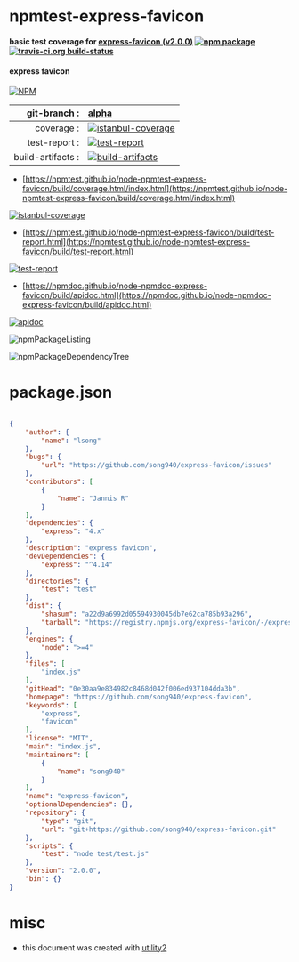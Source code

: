 # npmtest-express-favicon

#### basic test coverage for  [express-favicon (v2.0.0)](https://github.com/song940/express-favicon)  [![npm package](https://img.shields.io/npm/v/npmtest-express-favicon.svg?style=flat-square)](https://www.npmjs.org/package/npmtest-express-favicon) [![travis-ci.org build-status](https://api.travis-ci.org/npmtest/node-npmtest-express-favicon.svg)](https://travis-ci.org/npmtest/node-npmtest-express-favicon)

#### express favicon

[![NPM](https://nodei.co/npm/express-favicon.png?downloads=true&downloadRank=true&stars=true)](https://www.npmjs.com/package/express-favicon)

| git-branch : | [alpha](https://github.com/npmtest/node-npmtest-express-favicon/tree/alpha)|
|--:|:--|
| coverage : | [![istanbul-coverage](https://npmtest.github.io/node-npmtest-express-favicon/build/coverage.badge.svg)](https://npmtest.github.io/node-npmtest-express-favicon/build/coverage.html/index.html)|
| test-report : | [![test-report](https://npmtest.github.io/node-npmtest-express-favicon/build/test-report.badge.svg)](https://npmtest.github.io/node-npmtest-express-favicon/build/test-report.html)|
| build-artifacts : | [![build-artifacts](https://npmtest.github.io/node-npmtest-express-favicon/glyphicons_144_folder_open.png)](https://github.com/npmtest/node-npmtest-express-favicon/tree/gh-pages/build)|

- [https://npmtest.github.io/node-npmtest-express-favicon/build/coverage.html/index.html](https://npmtest.github.io/node-npmtest-express-favicon/build/coverage.html/index.html)

[![istanbul-coverage](https://npmtest.github.io/node-npmtest-express-favicon/build/screenCapture.buildCi.browser.%252Ftmp%252Fbuild%252Fcoverage.lib.html.png)](https://npmtest.github.io/node-npmtest-express-favicon/build/coverage.html/index.html)

- [https://npmtest.github.io/node-npmtest-express-favicon/build/test-report.html](https://npmtest.github.io/node-npmtest-express-favicon/build/test-report.html)

[![test-report](https://npmtest.github.io/node-npmtest-express-favicon/build/screenCapture.buildCi.browser.%252Ftmp%252Fbuild%252Ftest-report.html.png)](https://npmtest.github.io/node-npmtest-express-favicon/build/test-report.html)

- [https://npmdoc.github.io/node-npmdoc-express-favicon/build/apidoc.html](https://npmdoc.github.io/node-npmdoc-express-favicon/build/apidoc.html)

[![apidoc](https://npmdoc.github.io/node-npmdoc-express-favicon/build/screenCapture.buildCi.browser.%252Ftmp%252Fbuild%252Fapidoc.html.png)](https://npmdoc.github.io/node-npmdoc-express-favicon/build/apidoc.html)

![npmPackageListing](https://npmtest.github.io/node-npmtest-express-favicon/build/screenCapture.npmPackageListing.svg)

![npmPackageDependencyTree](https://npmtest.github.io/node-npmtest-express-favicon/build/screenCapture.npmPackageDependencyTree.svg)



# package.json

```json

{
    "author": {
        "name": "lsong"
    },
    "bugs": {
        "url": "https://github.com/song940/express-favicon/issues"
    },
    "contributors": [
        {
            "name": "Jannis R"
        }
    ],
    "dependencies": {
        "express": "4.x"
    },
    "description": "express favicon",
    "devDependencies": {
        "express": "^4.14"
    },
    "directories": {
        "test": "test"
    },
    "dist": {
        "shasum": "a22d9a6992d05594930045db7e62ca785b93a296",
        "tarball": "https://registry.npmjs.org/express-favicon/-/express-favicon-2.0.0.tgz"
    },
    "engines": {
        "node": ">=4"
    },
    "files": [
        "index.js"
    ],
    "gitHead": "0e30aa9e834982c8468d042f006ed937104dda3b",
    "homepage": "https://github.com/song940/express-favicon",
    "keywords": [
        "express",
        "favicon"
    ],
    "license": "MIT",
    "main": "index.js",
    "maintainers": [
        {
            "name": "song940"
        }
    ],
    "name": "express-favicon",
    "optionalDependencies": {},
    "repository": {
        "type": "git",
        "url": "git+https://github.com/song940/express-favicon.git"
    },
    "scripts": {
        "test": "node test/test.js"
    },
    "version": "2.0.0",
    "bin": {}
}
```



# misc
- this document was created with [utility2](https://github.com/kaizhu256/node-utility2)
